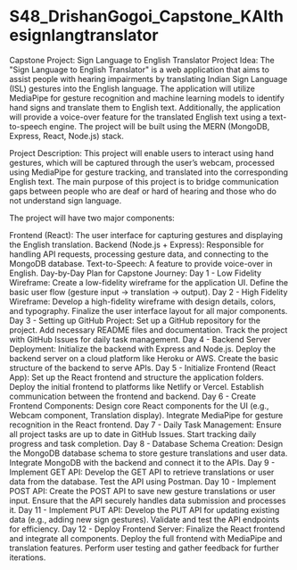# S48_DrishanGogoi_Capstone_KAIthesignlangtranslator
Capstone Project: Sign Language to English Translator
Project Idea:
The "Sign Language to English Translator" is a web application that aims to assist people with hearing impairments by translating Indian Sign Language (ISL) gestures into the English language. The application will utilize MediaPipe for gesture recognition and machine learning models to identify hand signs and translate them to English text. Additionally, the application will provide a voice-over feature for the translated English text using a text-to-speech engine. The project will be built using the MERN (MongoDB, Express, React, Node.js) stack.

Project Description:
This project will enable users to interact using hand gestures, which will be captured through the user’s webcam, processed using MediaPipe for gesture tracking, and translated into the corresponding English text. The main purpose of this project is to bridge communication gaps between people who are deaf or hard of hearing and those who do not understand sign language.

The project will have two major components:

Frontend (React): The user interface for capturing gestures and displaying the English translation.
Backend (Node.js + Express): Responsible for handling API requests, processing gesture data, and connecting to the MongoDB database.
Text-to-Speech: A feature to provide voice-over in English.
Day-by-Day Plan for Capstone Journey:
Day 1 - Low Fidelity Wireframe:
Create a low-fidelity wireframe for the application UI.
Define the basic user flow (gesture input → translation → output).
Day 2 - High Fidelity Wireframe:
Develop a high-fidelity wireframe with design details, colors, and typography.
Finalize the user interface layout for all major components.
Day 3 - Setting up GitHub Project:
Set up a GitHub repository for the project.
Add necessary README files and documentation.
Track the project with GitHub Issues for daily task management.
Day 4 - Backend Server Deployment:
Initialize the backend with Express and Node.js.
Deploy the backend server on a cloud platform like Heroku or AWS.
Create the basic structure of the backend to serve APIs.
Day 5 - Initialize Frontend (React App):
Set up the React frontend and structure the application folders.
Deploy the initial frontend to platforms like Netlify or Vercel.
Establish communication between the frontend and backend.
Day 6 - Create Frontend Components:
Design core React components for the UI (e.g., Webcam component, Translation display).
Integrate MediaPipe for gesture recognition in the React frontend.
Day 7 - Daily Task Management:
Ensure all project tasks are up to date in GitHub Issues.
Start tracking daily progress and task completion.
Day 8 - Database Schema Creation:
Design the MongoDB database schema to store gesture translations and user data.
Integrate MongoDB with the backend and connect it to the APIs.
Day 9 - Implement GET API:
Develop the GET API to retrieve translations or user data from the database.
Test the API using Postman.
Day 10 - Implement POST API:
Create the POST API to save new gesture translations or user input.
Ensure that the API securely handles data submission and processes it.
Day 11 - Implement PUT API:
Develop the PUT API for updating existing data (e.g., adding new sign gestures).
Validate and test the API endpoints for efficiency.
Day 12 - Deploy Frontend Server:
Finalize the React frontend and integrate all components.
Deploy the full frontend with MediaPipe and translation features.
Perform user testing and gather feedback for further iterations.